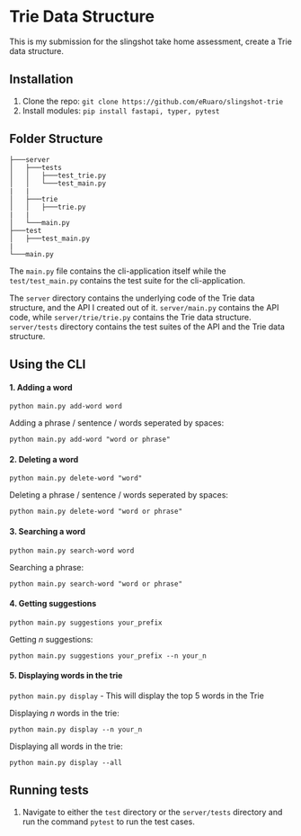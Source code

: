 # Trie Data Structure
This is my submission for the slingshot take home assessment, create a Trie data structure.

## Installation
1. Clone the repo:
   `git clone https://github.com/eRuaro/slingshot-trie`
2. Install modules:
    `pip install fastapi, typer, pytest`

## Folder Structure
```
├───server
│   ├───tests
│   │   ├───test_trie.py  
│   │   └───test_main.py
|   |
│   ├───trie
│   │   ├───trie.py
|   |
│   └───main.py
├───test
│   ├───test_main.py
|
└───main.py
```

The `main.py` file contains the cli-application itself while the `test/test_main.py` contains the test suite for the cli-application.

The `server` directory contains the underlying code of the Trie data structure, and the API I created out of it. `server/main.py` contains the API code, while `server/trie/trie.py` contains the Trie data structure. `server/tests` directory contains the test suites of the API and the Trie data structure.

## Using the CLI
#### 1. Adding a word
   `python main.py add-word word`
   
   Adding a phrase / sentence / words seperated by spaces:

   `python main.py add-word "word or phrase"`
#### 2. Deleting a word
   `python main.py delete-word "word"`
   
   Deleting a phrase / sentence / words seperated by spaces:
   
   `python main.py delete-word "word or phrase"`
#### 3. Searching a word
   `python main.py search-word word`
   
   Searching a phrase:

   `python main.py search-word "word or phrase"`
#### 4. Getting suggestions 
   `python main.py suggestions your_prefix`
   
   Getting *n* suggestions:

   `python main.py suggestions your_prefix --n your_n`
#### 5. Displaying words in the trie
   `python main.py display`
    - This will display the top 5 words in the Trie
   
   Displaying *n* words in the trie:

   `python main.py display --n your_n`
   
   Displaying all words in the trie:

   `python main.py display --all`
## Running tests
1. Navigate to either the `test` directory or the `server/tests` directory and run the command `pytest` to run the test cases.